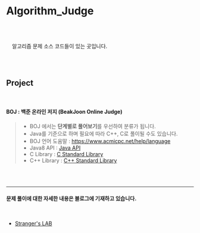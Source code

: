 # Algorithm_Judge


<br/><br/> 

&nbsp;&nbsp;&nbsp; 알고리즘 문제 소스 코드들이 있는 곳입니다.  

<br/><br/>  


Project
-----------
<br/>

#### BOJ : 백준 온라인 저지 (BeakJoon Online Judge)  



> - BOJ 에서는 **단계별로 풀어보기**를 우선하여 분류가 됩니다.
> - Java를 기준으로 하며 필요에 따라 C++, C로 풀이될 수도 있습니다.
> - BOJ 언어 도움말 : https://www.acmicpc.net/help/language
> - Java8 API : [Java API](https://docs.oracle.com/javase/8/docs/api/overview-summary.html)
> - C Library : [C Standard Library](https://en.cppreference.com/w/c/header)
> - C++ Library : [C++ Standard Library](https://en.cppreference.com/w/cpp/header)


<br/><br/>

-----------------

#### 문제 풀이에 대한 자세한 내용은 블로그에 기재하고 있습니다.  
<br/>

- [Stranger's LAB](http://st-lab.tistory.com)


<br/><br/>

